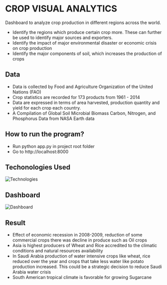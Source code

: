 # CROP VISUAL ANALYTICS
Dashboard to analyze crop production in different regions across the world.

- Identify the regions which produce certain crop more. These can further be used to identify major sources and exporters.
- Identify the impact of major environmental disaster or economic crisis on crop production
- Identify the major components of soil, which increases the production of crops

## Data
- Data is collected by Food and Agriculture Organization of the United Nations (FAO)
- Crop statistics are recorded for 173 products from 1961 - 2014
- Data are expressed in terms of area harvested, production quantity and yield for each crop each country.
- A Compilation of Global Soil Microbial Biomass Carbon, Nitrogen, and Phosphorus Data from NASA Earth data 

## How to run the program?
- Run python app.py in project root folder
- Go to http://localhost:8000

## Techonologies Used
![Technologies](https://github.com/nagashree-angadi/Visualization-Final-Project/blob/master/Screen%20Shot%202020-05-19%20at%208.21.07%20PM.png)

## Dashboard
![Dashboard](https://github.com/nagashree-angadi/Visualization-Final-Project/blob/master/Screen%20Shot%202020-05-19%20at%204.49.10%20PM.png)

## Result
- Effect of economic recession in 2008-2009, reduction of some commercial crops there was decline in produce such as Oil crops
- Asia is highest producers of Wheat and Rice accredited to the climatic conditions and natural resources availability 
- In Saudi Arabia production of water intensive crops like wheat, rice reduced over the year and crops that take less water like potato production increased. This could be a strategic decision to reduce Saudi Arabia water crisis 
- South American tropical climate is favorable for growing Sugarcane



